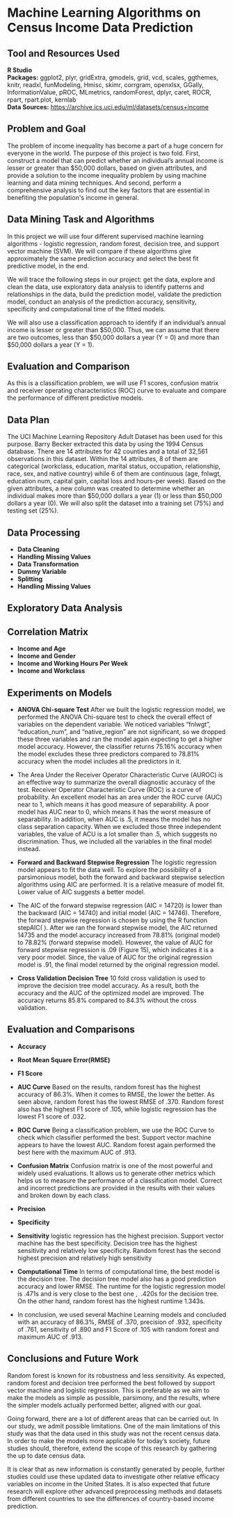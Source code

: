 # Machine Learning Algorithms on Census Income Data Prediction

## Tool and Resources Used 
**R Studio**   
**Packages:** ggplot2, plyr, gridExtra, gmodels, grid, vcd, scales, ggthemes, knitr, readxl, funModeling, Hmisc, skimr, corrgram, openxlsx, GGally, InformationValue, pROC, MLmetrics, randomForest, dplyr, caret, ROCR, rpart, rpart.plot, kernlab    
**Data Sources:** 
https://archive.ics.uci.edu/ml/datasets/census+income

## Problem and Goal
The problem of income inequality has become a part of a huge concern for everyone in the world. The purpose of this project is two fold. First, construct a model that can predict whether an individual’s annual income is lesser or greater than $50,000 dollars, based on given attributes, and provide a solution to the income inequality problem by using machine learning and data mining techniques. And second, perform a comprehensive analysis to find out the key factors that are essential in benefiting the population's income in general.

## Data Mining Task and Algorithms
In this project we will use four different supervised machine learning algorithms - logistic regression, random forest, decision tree, and support vector machine (SVM). We will compare if these algorithms give approximately the same prediction accuracy and select the best fit predictive model, in the end.

We will trace the following steps in our project: get the data, explore and clean the data, use exploratory data analysis to identify patterns and relationships in the data, build the prediction model, validate the prediction model, conduct an analysis of the prediction accuracy, sensitivity, specificity and computational time of the fitted models.

We will also use a classification approach to identify if an individual’s annual income is lesser or greater than $50,000. Thus, we can assume that there are two outcomes, less than $50,000 dollars a year (Y = 0) and more than $50,000 dollars a year (Y = 1).

## Evaluation and Comparison
As this is a classification problem, we will use F1 scores, confusion matrix and receiver operating characteristics (ROC) curve to evaluate and compare the performance of different predictive models.

## Data Plan
The UCI Machine Learning Repository Adult Dataset has been used for this purpose. Barry Becker extracted this data by using the 1994 Census database. There are 14 attributes for 42 counties and a total of 32,561 observations in this dataset. Within the 14 attributes, 8 of them are categorical (workclass, education, marital status, occupation, relationship, race, sex, and native country) while 6 of them are continuous (age, fnlwgt, education num, capital gain, capital loss and hours-per week).
Based on the given attributes, a new column was created to determine whether an individual makes more than $50,000 dollars a year (1) or less than $50,000 dollars a year (0). We will also split the dataset into a training set (75%) and testing set (25%).

## Data Processing
*	**Data Cleaning**
*	**Handling Missing Values**
*	**Data Transformation**
*	**Dummy Variable**
*	**Splitting**
*	**Handling Missing Values**

## Exploratory Data Analysis

## Correlation Matrix
*	**Income and Age**
*	**Income and Gender**
*	**Income and Working Hours Per Week**
*	**Income and Workclass**

## Experiments on Models
*	**ANOVA Chi-square Test**
After we built the logistic regression model, we performed the ANOVA Chi-square test to check the overall effect of variables on the dependent variable. We noticed variables “fnlwgt”, “education_num”, and “native_region” are not significant, so we dropped these three variables and ran the model again expecting to get a higher model accuracy. However, the classifier returns 75.16% accuracy when the model excludes these three predictors compared to 78.81% accuracy when the model includes all the predictors in it.

* The Area Under the Receiver Operator Characteristic Curve (AUROC) is an effective way to summarize the overall diagnostic accuracy of the test. Receiver Operator Characteristic Curve (ROC) is a curve of probability. An excellent model has an area under the ROC curve (AUC) near to 1, which means it has good measure of separability. A poor model has AUC near to 0, which means it has the worst measure of separability. In addition, when AUC is .5, it means the model has no class separation capacity. When we excluded those three independent variables, the value of ACU is a lot smaller than .5, which suggests no discrimination. Thus, we included all the variables in the final model instead.

*	**Forward and Backward Stepwise Regression**
The logistic regression model appears to fit the data well. To explore the possibility of a parsimonious model, both the forward and backward stepwise selection algorithms using AIC are performed. It is a relative measure of model fit. Lower value of AIC suggests a better model.

* The AIC of the forward stepwise regression (AIC = 14720) is lower than the backward (AIC = 14740) and initial model (AIC = 14746). Therefore, the forward stepwise regression is chosen by using the R function stepAIC( ). After we ran the forward stepwise model, the AIC returned 14735 and the model accuracy increased from 78.81% (original model) to 78.82% (forward stepwise model). However, the value of AUC for forward stepwise regression is .09 (Figure 15), which indicates it is a very poor model. Since, the value of AUC for the original regression model is .91, the final model returned by the original regression model.

*	**Cross Validation Decision Tree**
10 fold cross validation is used to improve the decision tree model accuracy. As a result, both the accuracy and the AUC of the optimized model are improved. The accuracy returns 85.8% compared to 84.3% without the cross validation.

## Evaluation and Comparisons
*	**Accuracy**
*	**Root Mean Square Error(RMSE)**
*	**F1 Score**
*	**AUC Curve**
Based on the results, random forest has the highest accuracy of 86.3%. When it comes to RMSE, the lower the better. As seen above, random forest has the lowest RMSE of .370. Random forest also has the highest F1 score of .105, while logistic regression has the lowest F1 score of .032.

*	**ROC Curve**
Being a classification problem, we use the ROC Curve to check which classifier performed the best. Support vector machine appears to have the lowest AUC. Random forest again performed the best here with the maximum AUC of .913.

*	**Confusion Matrix**
Confusion matrix is one of the most powerful and widely used evaluations. It allows us to generate other metrics which helps us to measure the performance of a classification model. Correct and incorrect predictions are provided in the results with their values and broken down by each class.

*	**Precision**
*	**Specificity**
*	**Sensitivity**
logistic regression has the highest precision. Support vector machine has the best specificity. Decision tree has the highest sensitivity and relatively low specificity. Random forest has the second highest precision and relatively high sensitivity

*	**Computational Time**
In terms of computational time, the best model is the decision tree. The decision tree model also has a good prediction accuracy and lower RMSE. The runtime for the logistic regression model is .471s and is very close to the best one ,  .420s for the decision tree. On the other hand, random forest has the highest runtime 1.343s.

* In conclusion, we used several Machine Learning models and concluded with an accuracy of 86.3%, RMSE of .370, precision of .932, specificity of .761, sensitivity of .890 and F1 Score of .105 with random forest and maximum AUC of .913. 

## Conclusions and Future Work
Random forest is known for its robustness and less sensitivity. As expected, random forest and decision tree performed the best followed by support vector machine and logistic regression. This is preferable as we aim to make the models as simple as possible, parsimony, and the results, where the simpler models actually performed better, aligned with our goal.

Going forward, there are a lot of different areas that can be carried out. In our study, we admit possible limitations. One of the main limitations of this study was that the data used in this study was not the recent census data. In order to make the models more applicable for today’s society, future studies should, therefore, extend the scope of this research by gathering the up to date census data.

It is clear that as new information is constantly generated by people, further studies could use these updated data to investigate other relative efficacy variables on income in the United States. It is also expected that future research will explore other advanced preprocessing methods and datasets from different countries to see the differences of country-based income prediction. 
